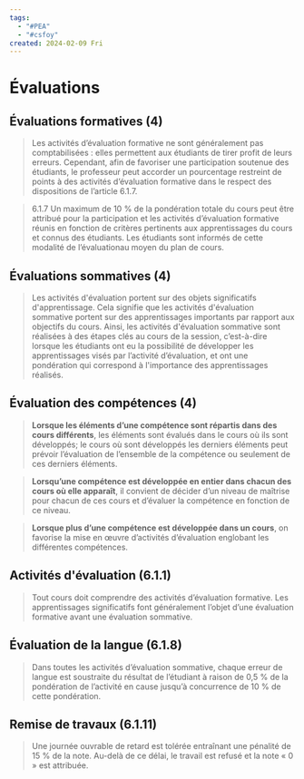 ```yaml
---
tags:
  - "#PEA"
  - "#csfoy"
created: 2024-02-09 Fri
---
```


# Évaluations

## Évaluations formatives (4)

>Les activités d’évaluation formative ne sont généralement pas comptabilisées : elles permettent aux étudiants de tirer profit de leurs erreurs. Cependant, afin de favoriser une participation soutenue des étudiants, le professeur peut accorder un pourcentage restreint de points à des activités d’évaluation formative dans le respect des dispositions de l’article 6.1.7.

> 6.1.7 Un maximum de 10 % de la pondération totale du cours peut être attribué pour la participation et les activités d’évaluation formative réunis en fonction de critères pertinents aux apprentissages du cours et connus des étudiants. Les étudiants sont informés de cette modalité de l’évaluationau moyen du plan de cours.

## Évaluations sommatives (4)

>Les activités d'évaluation portent sur des objets significatifs d'apprentissage. Cela signifie que les activités d'évaluation sommative portent sur des apprentissages importants par rapport aux objectifs du cours. Ainsi, les activités d'évaluation sommative sont réalisées à des étapes clés au cours de la session, c’est-à-dire lorsque les étudiants ont eu la possibilité de développer les apprentissages visés par l’activité d’évaluation, et ont une pondération qui correspond à l'importance des apprentissages réalisés.

## Évaluation des compétences (4)

> **Lorsque les éléments d’une compétence sont répartis dans des cours différents**, les éléments sont évalués dans le cours où ils sont développés; le cours où sont développés les derniers éléments peut prévoir l’évaluation de l’ensemble de la compétence ou seulement de ces derniers éléments.

> **Lorsqu’une compétence est développée en entier dans chacun des cours où elle apparaît**, il convient de décider d’un niveau de maîtrise pour chacun de ces cours et d’évaluer la compétence en fonction de ce niveau.

> **Lorsque plus d’une compétence est développée dans un cours**, on favorise la mise en œuvre d’activités d’évaluation englobant les différentes compétences.

## Activités d'évaluation (6.1.1)

> Tout cours doit comprendre des activités d’évaluation formative. Les apprentissages significatifs font généralement l’objet d’une évaluation formative avant une évaluation sommative.

## Évaluation de la langue (6.1.8)

> Dans toutes les activités d’évaluation sommative, chaque erreur de langue est soustraite du résultat de l’étudiant à raison de 0,5 % de la pondération de l’activité en cause jusqu’à concurrence de 10 % de cette pondération.

## Remise de travaux (6.1.11)

>Une journée ouvrable de retard est tolérée entraînant une pénalité de 15 % de la note. Au-delà de ce délai, le travail est refusé et la note « 0 » est attribuée.